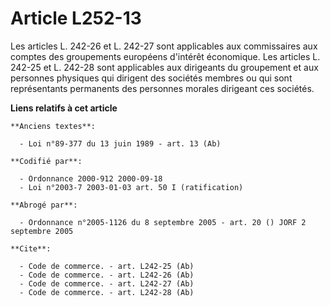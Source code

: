 # Article L252-13

Les articles L. 242-26 et L. 242-27 sont applicables aux commissaires aux comptes des groupements européens d'intérêt
économique. Les articles L. 242-25 et L. 242-28 sont applicables aux dirigeants du groupement et aux personnes physiques qui
dirigent des sociétés membres ou qui sont représentants permanents des personnes morales dirigeant ces sociétés.

**Liens relatifs à cet article**

	**Anciens textes**:

	  - Loi n°89-377 du 13 juin 1989 - art. 13 (Ab)

	**Codifié par**:

	  - Ordonnance 2000-912 2000-09-18
	  - Loi n°2003-7 2003-01-03 art. 50 I (ratification)

	**Abrogé par**:

	  - Ordonnance n°2005-1126 du 8 septembre 2005 - art. 20 () JORF 2 septembre 2005

	**Cite**:

	  - Code de commerce. - art. L242-25 (Ab)
	  - Code de commerce. - art. L242-26 (Ab)
	  - Code de commerce. - art. L242-27 (Ab)
	  - Code de commerce. - art. L242-28 (Ab)
